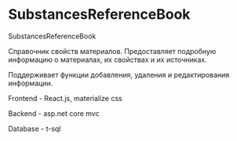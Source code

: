 # SubstancesReferenceBook
SubstancesReferenceBook

Справочник свойств материалов. Предоставляет подробную информацию о материалах, их свойствах и их источниках.

Поддерживает функции добавления, удаления и редактирования информации.

Frontend - React.js, materialize css

Backend - asp.net core mvc

Database - t-sql
